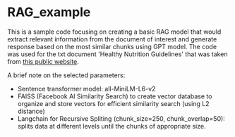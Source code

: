 # RAG_example

This is a sample code focusing on creating a basic RAG model that would extract relevant information from the document of interest and generate response based on the most similar chunks using GPT model.
The code was used for the txt document 'Healthy Nutrition Guidelines' that was taken from [this public website](https://www.healthline.com/nutrition/how-to-eat-healthy-guide#bottom-line). 

A brief note on the selected parameters:
* Sentence transformer model: all-MiniLM-L6-v2
* FAISS (Facebook AI Similarity Search) to create vector database to organize and store vectors for efficient similarity search (using L2 distance)
* Langchain for Recursive Spliting (chunk_size=250, chunk_overlap=50): splits data at different levels until the chunks of appropriate size.
